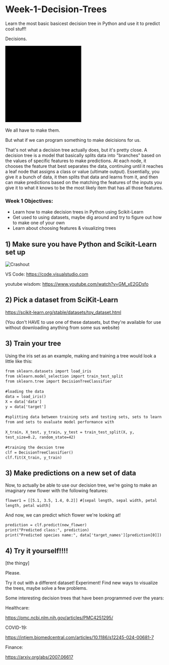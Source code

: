 # Week-1-Decision-Trees
Learn the most basic basicest decision tree in Python and use it to predict cool stuff! 

Decisions.

![Car](assets/jgmm-cat-meme.gif)

We all have to make them.

But what if we can program something to make deicisions for us. 

That's not what a decision tree actually does, but it's pretty close. A decision tree is a model that basically splits data into "branches" based on the values of specific features to make predictions. At each node, it chooses the feature that best separates the data, continuing until it reaches a leaf node that assigns a class or value (ultimate output). Essentially, you give it a bunch of data, it then splits that data and learns from it, and then can make predictions based on the matching the features of the inputs you give it to what it knows to be the most likely item that has all those features. 

### Week 1 Objectives:

- Learn how to make decision trees in Python using Scikit-Learn
- Get used to using datasets, maybe dig around and try to figure out how to make one of your own
- Learn about choosing features & visualizing trees

## 1) Make sure you have Python and Scikit-Learn set up

![Crashout](throw-computer.gif)

VS Code: https://code.visualstudio.com

youtube wisdom: https://www.youtube.com/watch?v=GM_xE2GDsfo

## 2) Pick a dataset from SciKit-Learn

https://scikit-learn.org/stable/datasets/toy_dataset.html

(You don't HAVE to use one of these datasets, but they're available for use without downloading anything from some sus website)

## 3) Train your tree

Using the iris set as an example, making and training a tree would look a little like this:

```
from sklearn.datasets import load_iris
from sklearn.model_selection import train_test_split
from sklearn.tree import DecisionTreeClassifier

#loading the data
data = load_iris()
X = data['data']
y = data['target']

#splitting data between training sets and testing sets, sets to learn from and sets to evaluate model performance with 

X_train, X_test, y_train, y_test = train_test_split(X, y, test_size=0.2, random_state=42)

#training the decsion tree
clf = DecisionTreeClassifier()
clf.fit(X_train, y_train)
```

## 3) Make predictions on a new set of data 

Now, to actually be able to use our decision tree, we're going to make an imaginary new flower with the following features:
```
flower1 = [[5.1, 3.5, 1.4, 0.2]] #[sepal length, sepal width, petal length, petal width]
```
And now, we can predict which flower we're looking at!
```
prediction = clf.predict(new_flower)
print("Predicted class:", prediction)
print("Predicted species name:", data['target_names'][prediction[0]])
```
## 4) Try it yourself!!!!

[the thingy]

Please. 

Try it out with a different dataset! Experiment! Find new ways to visualize the trees, maybe solve a few problems. 

Some interesting decision trees that have been programmed over the years:

Healthcare:

https://pmc.ncbi.nlm.nih.gov/articles/PMC4251295/

COVID-19:

https://intjem.biomedcentral.com/articles/10.1186/s12245-024-00681-7

Finance:

https://arxiv.org/abs/2007.06617



